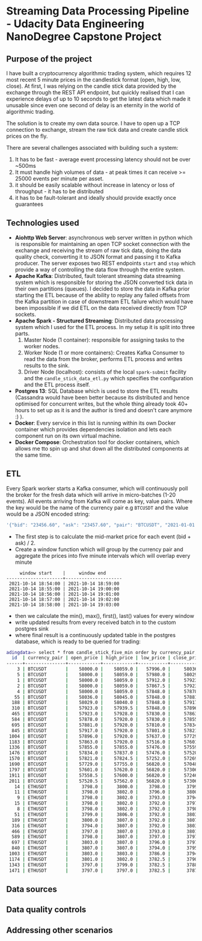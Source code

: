 # Streaming Data Processing Pipeline - Udacity Data Engineering NanoDegree Capstone Project

## Purpose of the project
I have built a cryptocurrency algorithmic trading system, which requires 12 most recent 5 minute prices in the 
candlestick format (open, high, low, close). At first, I was relying on the candle stick data provided by the exchange 
through the REST API endpoint, but quickly realised that I can experience delays of up to 10 seconds to get the
latest data which made it unusable since even one second of delay is an eternity in the world of algorithmic trading.

The solution is to create my own data source. I have to open up a TCP connection to exchange, stream the raw tick data
and create candle stick prices on the fly.

There are several challenges associated with building such a system:
1) It has to be fast - average event processing latency should not be over ~500ms
2) It must handle high volumes of data - at peak times it can receive >= 25000 events per minute per asset.
3) it should be easily scalable without increase in latency or loss of throughput - it has to be distributed
4) it has to be fault-tolerant and ideally should provide exactly once guarantees

## Technologies used

* **Aiohttp Web Server**: asynchronous web server written in python which is responsible for maintaining an open TCP socket connection with the exchange and receiving 
the stream of raw tick data, doing the data quality check, converting it to JSON format and passing it to Kafka producer. The server exposes two REST endpoints 
`start` and `stop` which provide a way of controlling the data flow through the entire system.
* **Apache Kafka**: Distributed, fault tolerant streaming data streaming system which is responsible for storing the JSON converted tick data in their own partitions (queues). 
I decided to store the data in Kafka prior starting the ETL because of the ability to replay any failed offsets from the Kafka partition in case of downstream ETL failure
which would have been impossible if we did ETL on the data received directly from TCP sockets.
* **Apache Spark - Structured Streaming**: Distributed data processing system which I used for the ETL process. In my setup it is split into three parts.
  1) Master Node (1 container): responsible for assigning tasks to the worker nodes.
  2) Worker Node (1 or more containers): Creates Kafka Consumer to read the data from the broker, performs ETL process and writes results to the sink.
  3) Driver Node (localhost): consists of the local `spark-submit` facility and the `candle_stick_data_etl.py` which specifies the configuration and the ETL process itself.
* **Postgres 13**: SQL Database which is used to store the ETL results (Cassandra would have been better because its distributed and hence optimised for concurrent writes, 
but the whole thing already took 40+ hours to set up as it is and the author is  tired and doesn't care anymore :) ).
* **Docker**: Every service in this list is running within its own Docker container which provides dependencies isolation and lets each component run on its own virtual machine.
* **Docker Compose**: Orchestration tool for docker containers, which allows me tto spin up and shut down all the distributed components at the same time.

## ETL

Every Spark worker starts a Kafka consumer, which will continuously poll the broker for the fresh data which will arrive in micro-batches (1-20 events).
All events arriving from Kafka will come as key, value pairs. Where the key would be the name of the currency pair e.g `BTCUSDT` and the value would be a
JSON encoded string:
```bash
'{"bid": "23456.60", "ask": "23457.60", "pair": "BTCUSDT", "2021-01-01 23:34:45.000"}'
```
* The first step is to calculate the mid-market price for each event (bid + ask) / 2.
* Create a window function which will group by the currency pair and aggregate the prices into five minute intervals which will overlap every minute
```
     window start    |     window end
---------------------+---------------------
 2021-10-14 18:54:00 | 2021-10-14 18:59:00
 2021-10-14 18:55:00 | 2021-10-14 19:00:00
 2021-10-14 18:56:00 | 2021-10-14 19:01:00
 2021-10-14 18:57:00 | 2021-10-14 19:02:00
 2021-10-14 18:58:00 | 2021-10-14 19:03:00
```
* then we calculate the min(), max(), first(), last() values for every window
* write updated results from every received batch in to the custom postgres sink
* where final result is a continuously updated table in the postgres database, which is ready to be queried for trading:
```bash
adingdata=> select * from candle_stick_five_min order by currency_pair, open_time limit 30;
  id  | currency_pair | open_price | high_price | low_price | close_price |      open_time      |     close_time
------+---------------+------------+------------+-----------+-------------+---------------------+--------------------- 
    3 | BTCUSDT       |    58000.0 |    58059.0 |   57996.0 |     58036.0 | 2021-10-14 18:54:00 | 2021-10-14 18:59:00
    5 | BTCUSDT       |    58000.0 |    58059.0 |   57980.0 |     58029.0 | 2021-10-14 18:55:00 | 2021-10-14 19:00:00
    1 | BTCUSDT       |    58000.0 |    58059.0 |   57912.0 |     57923.0 | 2021-10-14 18:56:00 | 2021-10-14 19:01:00
    2 | BTCUSDT       |    58000.0 |    58059.0 |   57867.5 |     57923.0 | 2021-10-14 18:57:00 | 2021-10-14 19:02:00
    4 | BTCUSDT       |    58000.0 |    58059.0 |   57848.0 |     57878.0 | 2021-10-14 18:58:00 | 2021-10-14 19:03:00
   55 | BTCUSDT       |    58036.0 |    58045.0 |   57848.0 |     57881.0 | 2021-10-14 18:59:00 | 2021-10-14 19:04:00
  188 | BTCUSDT       |    58029.0 |    58040.0 |   57848.0 |     57917.0 | 2021-10-14 19:00:00 | 2021-10-14 19:05:00
  310 | BTCUSDT       |    57923.0 |    57939.5 |   57848.0 |     57896.0 | 2021-10-14 19:01:00 | 2021-10-14 19:06:00
  465 | BTCUSDT       |    57923.0 |    57928.0 |   57830.0 |     57863.0 | 2021-10-14 19:02:00 | 2021-10-14 19:07:00
  584 | BTCUSDT       |    57878.0 |    57920.0 |   57830.0 |     57855.0 | 2021-10-14 19:03:00 | 2021-10-14 19:08:00
  695 | BTCUSDT       |    57881.0 |    57920.0 |   57810.0 |     57834.0 | 2021-10-14 19:04:00 | 2021-10-14 19:09:00
  845 | BTCUSDT       |    57917.0 |    57920.0 |   57801.0 |     57821.0 | 2021-10-14 19:05:00 | 2021-10-14 19:10:00
 1004 | BTCUSDT       |    57896.0 |    57920.0 |   57637.0 |     57729.0 | 2021-10-14 19:06:00 | 2021-10-14 19:11:00
 1183 | BTCUSDT       |    57863.0 |    57920.0 |   57516.0 |     57601.0 | 2021-10-14 19:07:00 | 2021-10-14 19:12:00
 1336 | BTCUSDT       |    57855.0 |    57855.0 |   57476.0 |     57559.0 | 2021-10-14 19:08:00 | 2021-10-14 19:13:00
 1476 | BTCUSDT       |    57834.0 |    57837.0 |   57476.0 |     57520.5 | 2021-10-14 19:09:00 | 2021-10-14 19:14:00
 1570 | BTCUSDT       |    57821.0 |    57824.5 |   57252.0 |     57269.0 | 2021-10-14 19:10:00 | 2021-10-14 19:15:00
 1690 | BTCUSDT       |    57729.0 |    57755.0 |   56820.0 |     57048.5 | 2021-10-14 19:11:00 | 2021-10-14 19:16:00
 1797 | BTCUSDT       |    57601.0 |    57620.0 |   56820.0 |     57306.0 | 2021-10-14 19:12:00 | 2021-10-14 19:17:00
 1911 | BTCUSDT       |    57558.5 |    57600.0 |   56820.0 |     57246.0 | 2021-10-14 19:13:00 | 2021-10-14 19:18:00
 2011 | BTCUSDT       |    57520.5 |    57562.0 |   56820.0 |     57306.0 | 2021-10-14 19:14:00 | 2021-10-14 19:19:00
   14 | ETHUSDT       |     3798.0 |     3800.0 |    3798.0 |      3799.0 | 2021-10-14 18:54:00 | 2021-10-14 18:59:00
   11 | ETHUSDT       |     3798.0 |     3802.0 |    3796.0 |      3800.0 | 2021-10-14 18:55:00 | 2021-10-14 19:00:00
    9 | ETHUSDT       |     3798.0 |     3802.0 |    3793.0 |      3794.0 | 2021-10-14 18:56:00 | 2021-10-14 19:01:00
   15 | ETHUSDT       |     3798.0 |     3802.0 |    3792.0 |      3797.0 | 2021-10-14 18:57:00 | 2021-10-14 19:02:00
    8 | ETHUSDT       |     3798.0 |     3802.0 |    3792.0 |      3798.0 | 2021-10-14 18:58:00 | 2021-10-14 19:03:00
   51 | ETHUSDT       |     3799.0 |     3806.0 |    3792.0 |      3803.0 | 2021-10-14 18:59:00 | 2021-10-14 19:04:00
  189 | ETHUSDT       |     3800.0 |     3807.0 |    3792.0 |      3807.0 | 2021-10-14 19:00:00 | 2021-10-14 19:05:00
  316 | ETHUSDT       |     3794.0 |     3807.0 |    3792.0 |      3803.0 | 2021-10-14 19:01:00 | 2021-10-14 19:06:00
  466 | ETHUSDT       |     3797.0 |     3807.0 |    3793.0 |      3801.0 | 2021-10-14 19:02:00 | 2021-10-14 19:07:00
  589 | ETHUSDT       |     3798.0 |     3807.0 |    3797.0 |      3797.0 | 2021-10-14 19:03:00 | 2021-10-14 19:08:00
  697 | ETHUSDT       |     3803.0 |     3807.0 |    3796.0 |      3797.0 | 2021-10-14 19:04:00 | 2021-10-14 19:09:00
  840 | ETHUSDT       |     3807.0 |     3807.0 |    3794.0 |      3795.0 | 2021-10-14 19:05:00 | 2021-10-14 19:10:00
 1003 | ETHUSDT       |     3803.0 |     3803.0 |    3786.0 |      3794.0 | 2021-10-14 19:06:00 | 2021-10-14 19:11:00
 1174 | ETHUSDT       |     3801.0 |     3802.0 |    3782.5 |      3790.0 | 2021-10-14 19:07:00 | 2021-10-14 19:12:00
 1343 | ETHUSDT       |     3797.0 |     3799.0 |    3782.5 |      3788.0 | 2021-10-14 19:08:00 | 2021-10-14 19:13:00
 1471 | ETHUSDT       |     3797.0 |     3797.0 |    3782.5 |      3787.0 | 2021-10-14 19:09:00 | 2021-10-14 19:14:00
```

## Data sources

## Data quality controls

## Addressing other scenarios
